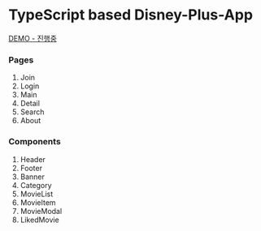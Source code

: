 # TypeScript based Disney-Plus-App
[DEMO - 진행중](https://ts-disney-plus.web.app)

### Pages
1. Join
2. Login
3. Main
4. Detail
5. Search
6. About

### Components
1. Header
2. Footer
3. Banner
4. Category
5. MovieList
6. MovieItem
7. MovieModal
8. LikedMovie
